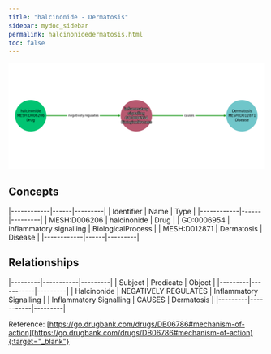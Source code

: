 ```yaml
---
title: "halcinonide - Dermatosis"
sidebar: mydoc_sidebar
permalink: halcinonidedermatosis.html
toc: false 
---
```


![Path Visualization](/images/halcinonidedermatosis.png)

## Concepts

|------------|------|---------|
| Identifier | Name | Type    |
|------------|------|---------|
| MESH:D006206 | halcinonide | Drug |
| GO:0006954 | inflammatory signalling | BiologicalProcess |
| MESH:D012871 | Dermatosis | Disease |
|------------|------|---------|

## Relationships

|---------|-----------|---------|
| Subject | Predicate | Object  |
|---------|-----------|---------|
| Halcinonide | NEGATIVELY REGULATES | Inflammatory Signalling |
| Inflammatory Signalling | CAUSES | Dermatosis |
|---------|-----------|---------|

Reference: [https://go.drugbank.com/drugs/DB06786#mechanism-of-action](https://go.drugbank.com/drugs/DB06786#mechanism-of-action){:target="_blank"}